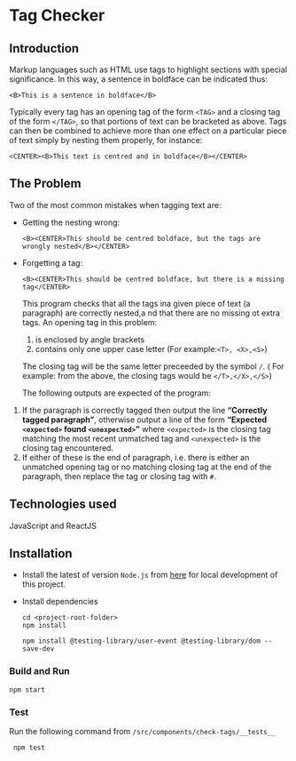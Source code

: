 # Tag Checker

## Introduction

Markup languages such as HTML use tags to highlight sections with special significance. In this way, a sentence
in boldface can be indicated thus:

    <B>This is a sentence in boldface</B>

Typically every tag has an opening tag of the form `<TAG>` and a closing tag of the form `</TAG>`, so that portions
of text can be bracketed as above. Tags can then be combined to achieve more than one effect on a particular piece
of text simply by nesting them properly, for instance:

    <CENTER><B>This text is centred and in boldface</B></CENTER>

## The Problem

Two of the most common mistakes when tagging text are:

- Getting the nesting wrong:

  `<B><CENTER>This should be centred boldface, but the tags are wrongly nested</B></CENTER>`

- Forgetting a tag:

  `<B><CENTER>This should be centred boldface, but there is a missing tag</CENTER>`

  This program checks that all the tags ina given piece of text (a paragraph) are correctly nested,a nd that there are no missing ot extra tags.
  An opening tag in this problem:

  1. is enclosed by angle brackets
  2. contains only one upper case letter (For example:`<T>, <X>,<S>`)

  The closing tag will be the same letter preceeded by the symbol `/`. ( For example: from the above, the closing tags would be `</T>,</X>,</S>`)

  The following outputs are expected of the program:

1. If the paragraph is correctly tagged then output the line **“Correctly tagged paragraph”**, otherwise output a line of
   the form **“Expected `<expected>` found `<unexpected>`”** where `<expected>` is the closing tag matching the most
   recent unmatched tag and `<unexpected>` is the closing tag encountered.
2. If either of these is the end of paragraph,
   i.e. there is either an unmatched opening tag or no matching closing tag at the end of the paragraph, then replace
   the tag or closing tag with `#`.

## Technologies used

JavaScript and ReactJS

## Installation

- Install the latest of version `Node.js` from [here](https://nodejs.org/en/) for local development of this project.

* Install dependencies

  ```
  cd <project-root-folder>
  npm install
  
  npm install @testing-library/user-event @testing-library/dom --save-dev
  ```

### Build and Run

```
npm start
```

### Test

Run the following command from `/src/components/check-tags/__tests__`

```
 npm test
```
